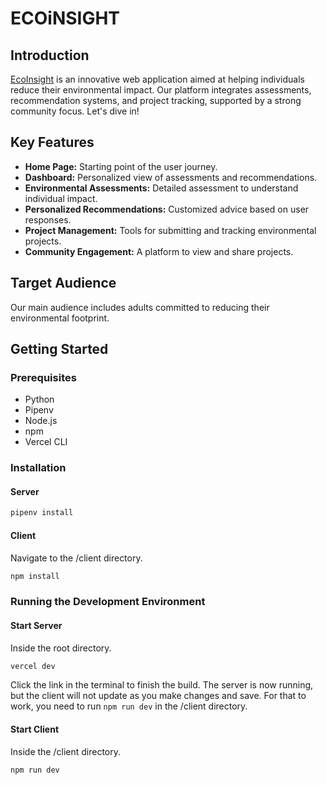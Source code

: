 # ECOiNSIGHT

## Introduction

[EcoInsight](https://ecoinsight.vercel.app) is an innovative web application aimed at helping individuals reduce their environmental impact. Our platform integrates assessments, recommendation systems, and project tracking, supported by a strong community focus. Let's dive in!

## Key Features

- **Home Page:** Starting point of the user journey.
- **Dashboard:** Personalized view of assessments and recommendations.
- **Environmental Assessments:** Detailed assessment to understand individual impact.
- **Personalized Recommendations:** Customized advice based on user responses.
- **Project Management:** Tools for submitting and tracking environmental projects.
- **Community Engagement:** A platform to view and share projects.

## Target Audience

Our main audience includes adults committed to reducing their environmental footprint.

## Getting Started

### Prerequisites

- Python
- Pipenv
- Node.js
- npm
- Vercel CLI

### Installation

#### Server

```bash
pipenv install
```

#### Client

Navigate to the /client directory.

```bash
npm install
```

### Running the Development Environment

#### Start Server

Inside the root directory.

```bash
vercel dev
```

Click the link in the terminal to finish the build. The server is now running, but the client will not update as you make changes and save. For that to work, you need to run `npm run dev` in the /client directory.

#### Start Client

Inside the /client directory.

```bash
npm run dev
```
